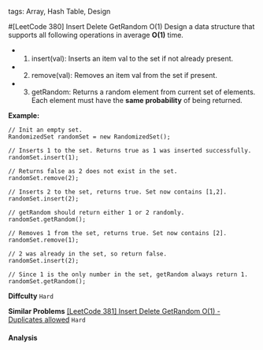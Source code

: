 tags: Array, Hash Table, Design

#[LeetCode 380] Insert Delete GetRandom O(1)
Design a data structure that supports all following operations in average **O(1)** time.

 * 1. insert(val): Inserts an item val to the set if not already present.
 * 2. remove(val): Removes an item val from the set if present.
 * 3. getRandom: Returns a random element from current set of elements. Each element must have the **same probability** of being returned.

**Example:**

    // Init an empty set.
    RandomizedSet randomSet = new RandomizedSet();

    // Inserts 1 to the set. Returns true as 1 was inserted successfully.
    randomSet.insert(1);

    // Returns false as 2 does not exist in the set.
    randomSet.remove(2);

    // Inserts 2 to the set, returns true. Set now contains [1,2].
    randomSet.insert(2);

    // getRandom should return either 1 or 2 randomly.
    randomSet.getRandom();

    // Removes 1 from the set, returns true. Set now contains [2].
    randomSet.remove(1);

    // 2 was already in the set, so return false.
    randomSet.insert(2);

    // Since 1 is the only number in the set, getRandom always return 1.
    randomSet.getRandom();

**Diffculty**
`Hard`

**Similar Problems**
[[LeetCode 381] Insert Delete GetRandom O(1) - Duplicates allowed]() `Hard`


#### Analysis

